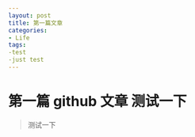 ```yaml
---
layout: post
title: 第一篇文章
categories:
- Life
tags:
-test
-just test
---
```


# 第一篇 github 文章 测试一下 

>测试一下

